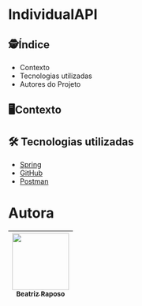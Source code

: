 # IndividualAPI

</h1>

## :detective:Índice

</ul>

* Contexto
* Tecnologias utilizadas
* Autores do Projeto

## :desktop_computer:Contexto


## :hammer_and_wrench: Tecnologias utilizadas

- [Spring](https://spring.io/tools)
- [GitHub](https://github.com/)
- [Postman](https://www.postman.com/)
<div align="center">


</div>
<h1>Autora</h1>

|  [<img loading="lazy" src="https://avatars.githubusercontent.com/u/162373882?v=4" width=115><br><sub>Beatriz Raposo</sub>](https://github.com/beatriz-raposo) |  
| :---: | 

